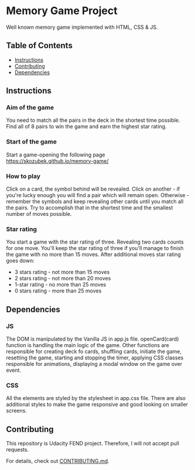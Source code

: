 # Memory Game Project

Well known memory game implemented with HTML, CSS & JS.

## Table of Contents

* [Instructions](#instructions)
* [Contributing](#contributing)
* [Dependencies](#dependencies)

## Instructions

### Aim of the game
You need to match all the pairs in the deck in the shortest time possible. Find all of 8 pairs to win the game and earn the highest star rating.

### Start of the game
Start a game-opening the following page https://skozubek.github.io/memory-game/

### How to play
Click on a card, the symbol behind will be revealed. Click on another - if you're lucky enough you will find a pair which will remain open. Otherwise - remember the symbols and keep revealing other cards until you match all the pairs. Try to accomplish that in the shortest time and the smallest number of moves possible.

### Star rating
You start a game with the star rating of three. Revealing two cards counts for one move. You'll keep the star rating of three if you'll manage to finish the game with no more than 15 moves. After additional moves star rating goes down:

* 3 stars rating - not more than 15 moves
* 2 stars rating - not more than 20 moves
* 1-star rating - no more than 25 moves
* 0 stars rating - more than 25 moves

## Dependencies

### JS
The DOM is manipulated by the Vanilla JS in app.js file. openCard(card) function is handling the main logic of the game. Other functions are responsible for creating deck fo cards, shuffling cards, initiate the game, resetting the game, starting and stopping the timer, applying CSS classes responsible for animations, displaying a modal window on the game over event.

### CSS
All the elements are styled by the stylesheet in app.css file. There are also additional styles to make the game responsive and good looking on smaller screens.

## Contributing

This repository is Udacity FEND project. Therefore, I will not accept pull requests.

For details, check out [CONTRIBUTING.md](CONTRIBUTING.md).
